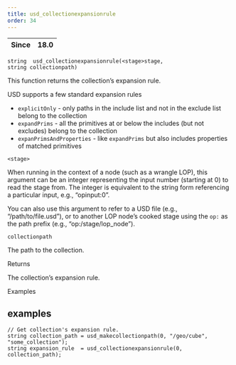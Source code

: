 ```yaml
---
title: usd_collectionexpansionrule
order: 34
---
```

| Since | 18.0 |
| --- | --- |

`string  usd_collectionexpansionrule(<stage>stage, string collectionpath)`

This function returns the collection’s expansion rule.

USD supports a few standard expansion rules

- `explicitOnly` - only paths in the include list and not in the exclude list belong to the collection
- `expandPrims` - all the primitives at or below the includes (but not excludes) belong to the collection
- `expanPrimsAndProperties` - like `expandPrims` but also includes properties of matched primitives

`<stage>`

When running in the context of a node (such as a wrangle LOP), this argument can be an integer representing the input number (starting at 0) to read the stage from. The integer is equivalent to the string form referencing a particular input, e.g., “opinput:0”.

You can also use this argument to refer to a USD file (e.g., “/path/to/file.usd”), or to another LOP node’s cooked stage using the `op:` as the path prefix (e.g., “op:/stage/lop_node”).

`collectionpath`

The path to the collection.

Returns

The collection’s expansion rule.

Examples

## examples

```vex
// Get collection's expansion rule.
string collection_path = usd_makecollectionpath(0, "/geo/cube", "some_collection");
string expansion_rule  = usd_collectionexpansionrule(0, collection_path);

```
